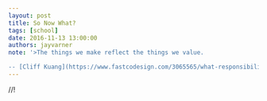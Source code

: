 ```yaml
---
layout: post
title: So Now What?
tags: [school]
date: 2016-11-13 13:00:00
authors: jayvarner
note: '>The things we make reflect the things we value.

-- [Cliff Kuang](https://www.fastcodesign.com/3065565/what-responsibility-does-design-bear-for-the-trump-era)'
---
```

//!
